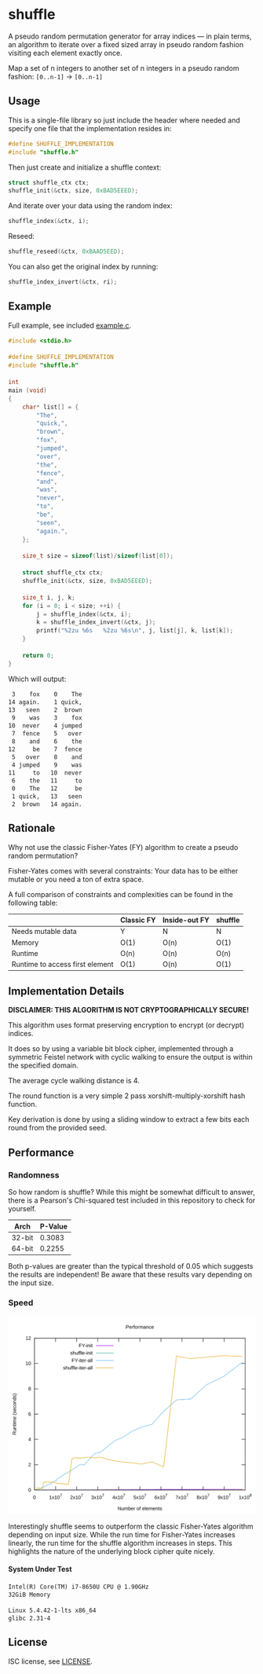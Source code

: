 shuffle
========

A pseudo random permutation generator for array indices — in plain terms, an algorithm to iterate
over a fixed sized array in pseudo random fashion visiting each element exactly once.

Map a set of n integers to another set of n integers in a pseudo random fashion: `[0..n-1]` → `[0..n-1]`


Usage
-----

This is a single-file library so just include the header where needed and specify one file that the implementation resides in:
```c
#define SHUFFLE_IMPLEMENTATION
#include "shuffle.h"
```

Then just create and initialize a shuffle context:
```c
struct shuffle_ctx ctx;
shuffle_init(&ctx, size, 0xBAD5EEED);
```

And iterate over your data using the random index:
```c
shuffle_index(&ctx, i);
```

Reseed:
```c
shuffle_reseed(&ctx, 0xBAAD5EED);
```

You can also get the original index by running:
```c
shuffle_index_invert(&ctx, ri);
```

Example
-------

Full example, see included [example.c](example.c).


```c
#include <stdio.h>

#define SHUFFLE_IMPLEMENTATION
#include "shuffle.h"

int
main (void)
{
	char* list[] = {
		"The",
		"quick,",
		"brown",
		"fox",
		"jumped",
		"over",
		"the",
		"fence",
		"and",
		"was",
		"never",
		"to",
		"be",
		"seen",
		"again.",
	};

	size_t size = sizeof(list)/sizeof(list[0]);

	struct shuffle_ctx ctx;
	shuffle_init(&ctx, size, 0xBAD5EEED);

	size_t i, j, k;
	for (i = 0; i < size; ++i) {
		j = shuffle_index(&ctx, i);
		k = shuffle_index_invert(&ctx, j);
		printf("%2zu %6s   %2zu %6s\n", j, list[j], k, list[k]);
	}

	return 0;
}

```

Which will output:
```
 3    fox    0    The
14 again.    1 quick,
13   seen    2  brown
 9    was    3    fox
10  never    4 jumped
 7  fence    5   over
 8    and    6    the
12     be    7  fence
 5   over    8    and
 4 jumped    9    was
11     to   10  never
 6    the   11     to
 0    The   12     be
 1 quick,   13   seen
 2  brown   14 again.
```

Rationale
---------

Why not use the classic Fisher-Yates (FY) algorithm to create a pseudo random permutation?

Fisher-Yates comes with several constraints: Your data has to be either mutable or you need a ton of extra space.

A full comparison of constraints and complexities can be found in the following table:

|                                 | Classic FY | Inside-out FY | shuffle  |
|---------------------------------|------------|---------------|----------|
| Needs mutable data              | Y          | N             | N        |
| Memory                          | O(1)       | O(n)          | O(1)     |
| Runtime                         | O(n)       | O(n)          | O(n)     |
| Runtime to access first element | O(1)       | O(n)          | O(1)     |


Implementation Details
----------------------

**DISCLAIMER: THIS ALGORITHM IS NOT CRYPTOGRAPHICALLY SECURE!**

This algorithm uses format preserving encryption to encrypt (or decrypt) indices.

It does so by using a variable bit block cipher, implemented through a symmetric Feistel network with cyclic walking to ensure the output is within the specified domain.

The average cycle walking distance is 4.

The round function is a very simple 2 pass xorshift-multiply-xorshift hash function.

Key derivation is done by using a sliding window to extract a few bits each round from the provided seed.

Performance
-----------

### Randomness ###

So how random is shuffle? While this might be somewhat difficult to answer, there is a
Pearson's Chi-squared test included in this repository to check for yourself.

| Arch   | P-Value |
|--------|---------|
| 32-bit | 0.3083  |
| 64-bit | 0.2255  |

Both p-values are greater than the typical threshold of 0.05 which suggests the results
are independent! Be aware that these results vary depending on the input size.

### Speed ###

![performance graph](plot.svg)

Interestingly shuffle seems to outperform the classic Fisher-Yates algorithm depending on
input size. While the run time for Fisher-Yates increases linearly, the run time for the
shuffle algorithm increases in steps. This highlights the nature of the underlying block
cipher quite nicely.

#### System Under Test ####

```
Intel(R) Core(TM) i7-8650U CPU @ 1.90GHz
32GiB Memory

Linux 5.4.42-1-lts x86_64
glibc 2.31-4

```

License
-------

ISC license, see [LICENSE](LICENSE).

